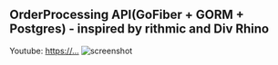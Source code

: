 ## OrderProcessing API(GoFiber + GORM + Postgres) - inspired by rithmic and Div Rhino

Youtube: [https://...](https://...)
![screenshot](/...)
